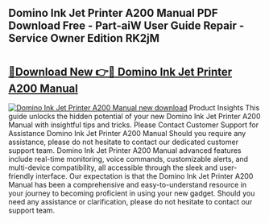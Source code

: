 ## Domino Ink Jet Printer A200 Manual PDF Download Free - Part-aiW User Guide Repair - Service Owner Edition RK2jM

# <h2><a href="http://bc60184.oget.top/?id=Domino+Ink+Jet+Printer+A200+Manual">🔗Download New 👉🔴 Domino Ink Jet Printer A200 Manual</a></h2>

[![Domino Ink Jet Printer A200 Manual new download](https://i.imgur.com/5g1atiW.png)](http://bc60184.oget.top/?id=Domino+Ink+Jet+Printer+A200+Manual)
Product Insights This guide unlocks the hidden potential of your new Domino Ink Jet Printer A200 Manual with insightful tips and tricks. Please Contact Customer Support for Assistance Domino Ink Jet Printer A200 Manual Should you require any assistance, please do not hesitate to contact our dedicated customer support team. Domino Ink Jet Printer A200 Manual advanced features include real-time monitoring, voice commands, customizable alerts, and multi-device compatibility, all accessible through the sleek and user-friendly interface. Our expectation is that the Domino Ink Jet Printer A200 Manual has been a comprehensive and easy-to-understand resource in your journey to becoming proficient in using your new gadget. Should you need any assistance or clarification, please do not hesitate to contact our support team.
